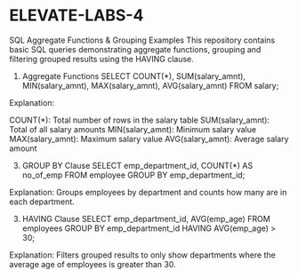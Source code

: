 # ELEVATE-LABS-4
SQL Aggregate Functions & Grouping Examples
This repository contains basic SQL queries demonstrating aggregate functions, grouping and filtering grouped results using the HAVING clause.

1. Aggregate Functions
SELECT 
    COUNT(*),
    SUM(salary_amnt),
    MIN(salary_amnt),
    MAX(salary_amnt),
    AVG(salary_amnt)
FROM salary;

Explanation:

COUNT(*): Total number of rows in the salary table
SUM(salary_amnt): Total of all salary amounts
MIN(salary_amnt): Minimum salary value
MAX(salary_amnt): Maximum salary value
AVG(salary_amnt): Average salary amount

 3. GROUP BY Clause
SELECT emp_department_id, COUNT(*) AS no_of_emp FROM employee GROUP BY emp_department_id;

Explanation:
Groups employees by department and counts how many are in each department.

3. HAVING Clause
SELECT emp_department_id, AVG(emp_age) FROM employees GROUP BY emp_department_id HAVING AVG(emp_age) > 30;

Explanation:
Filters grouped results to only show departments where the average age of employees is greater than 30.
